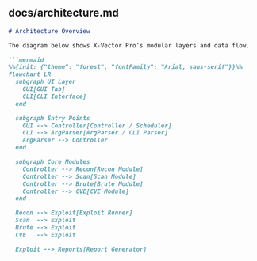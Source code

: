 ## docs/architecture.md

```markdown
# Architecture Overview

The diagram below shows X-Vector Pro’s modular layers and data flow.

```mermaid
%%{init: {"theme": "forest", "fontFamily": "Arial, sans-serif"}}%%
flowchart LR
  subgraph UI Layer
    GUI[GUI Tab]
    CLI[CLI Interface]
  end

  subgraph Entry Points
    GUI --> Controller[Controller / Scheduler]
    CLI --> ArgParser[ArgParser / CLI Parser]
    ArgParser --> Controller
  end

  subgraph Core Modules
    Controller --> Recon[Recon Module]
    Controller --> Scan[Scan Module]
    Controller --> Brute[Brute Module]
    Controller --> CVE[CVE Module]
  end

  Recon --> Exploit[Exploit Runner]
  Scan  --> Exploit
  Brute --> Exploit
  CVE   --> Exploit

  Exploit --> Reports[Report Generator]

